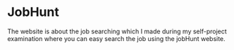 # JobHunt
The website is about the job searching which I made during my self-project examination where you can easy search the job using the jobHunt website.
